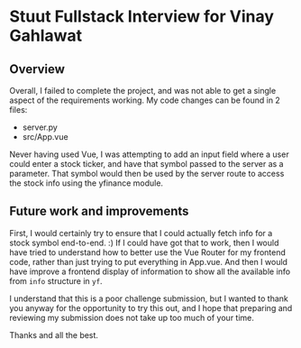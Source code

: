# Stuut Fullstack Interview for Vinay Gahlawat

## Overview

Overall, I failed to complete the project, and was not able to get a single aspect of the requirements working. My code changes can be found in 2 files:
* server.py
* src/App.vue

Never having used Vue, I was attempting to add an input field where a user could enter a stock ticker, and have that symbol passed to the server as a parameter.
That symbol would then be used by the server route to access the stock info using the yfinance module.

## Future work and improvements
First, I would certainly try to ensure that I could actually fetch info for a stock symbol end-to-end. :)
If I could have got that to work, then I would have tried to understand how to better use the Vue Router for my frontend code, rather than just trying to put everything in App.vue.
And then I would have improve a frontend display of information to show all the available info from `info` structure in `yf`.

I understand that this is a poor challenge submission, but I wanted to thank you anyway for the opportunity to try this out, and I hope that preparing and reviewing my submission does not take up too much of your time.

Thanks and all the best.
